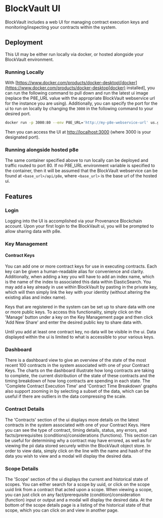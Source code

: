 # BlockVault UI

BlockVault includes a web UI for managing contract execution keys and monitoring/inspecting your contracts within the system.

## Deployment

This UI may be either run locally via docker, or hosted alongside your BlockVault environment.

### Running Locally

With [https://www.docker.com/products/docker-desktop\[docker](https://www.docker.com/products/docker-desktop[docker) installed\], you can run the following command to pull down and run the latest ui image \(replace the P8E\_URL value with the appropriate BlockVault webservice url for the instance you are using\). Additionally, you can specify the port for the ui to run on locally by changing the `3000` in the following command to your desired port.

```bash
docker run -p 3000:80 --env P8E_URL='http://my-p8e-webservice-url' us.gcr.io/figure-production/p8e-ui:latest
```

Then you can access the UI at [http://localhost:3000](http://localhost:3000) \(where 3000 is your designated port\).

### Running alongside hosted p8e

The same container specified above to run locally can be deployed and traffic routed to port 80. If no P8E\_URL environment variable is specified to the container, then it will be assumed that the BlockVault webservice can be found at `<base_url>/api/p8e`, where `<base_url>` is the base url of the hosted ui.

## Features

### Login

Logging into the UI is accomplished via your Provenance Blockchain account. Upon your first login to the BlockVault ui, you will be prompted to allow sharing data with p8e.

### Key Management

#### Contract Keys

You can add one or more contract keys for use in executing contracts. Each key can be given a human-readable alias for convenience and clarity. Additionally, when adding a key you will have to add an index name, which is the name of the index to associated this data within ElasticSearch. You may add a key already in use within BlockVault by pasting in the private key, which will then simply link the key with your identity \(without altering the existing alias and index name\).

Keys that are registered in the system can be set up to share data with one or more public keys. To access this functionality, simply click on the 'Manage' button under a key on the Key Management page and then click 'Add New Share' and enter the desired public key to share data with.

Until you add at least one contract key, no data will be visible in the ui. Data displayed within the ui is limited to what is accessible to your various keys.

### Dashboard

There is a dashboard view to give an overview of the state of the most recent 100 contracts in the system associated with one of your Contract Keys. The charts on the dashboard illustrate how long contracts are taking to complete, the current distribution of the state of these contracts and the timing breakdown of how long contracts are spending in each state. The 'Complete Contract Execution Time' and 'Contract Time Breakdown' graphs also support zooming in by selecting a subset of the data, which can be useful if there are outliers in the data compressing the scale.

### Contract Details

The 'Contracts' section of the ui displays more details on the latest contracts in the system associated with one of your Contract Keys. Here you can see the type of contract, timing details, status, any errors, and facts/prerequisites \(conditions\)/considerations \(functions\). This section can be useful for determining why a contract may have errored, as well as for viewing the pii data stored securely within the BlockVault object store. In order to view data, simply click on the line with the name and hash of the data you wish to view and a modal will display the desired data.

### Scope Details

The 'Scope' section of the ui displays the current and historical state of scopes. You can either search for a scope by uuid, or click on the scope uuid link from a contract that acted upon a scope. When viewing a scope, you can just click on any fact/prerequisite \(condition\)/consideration \(function\) input or output and a modal will display the desired data. At the bottom of the scope details page is a listing of the historical state of that scope, which you can click on and view in another page.

